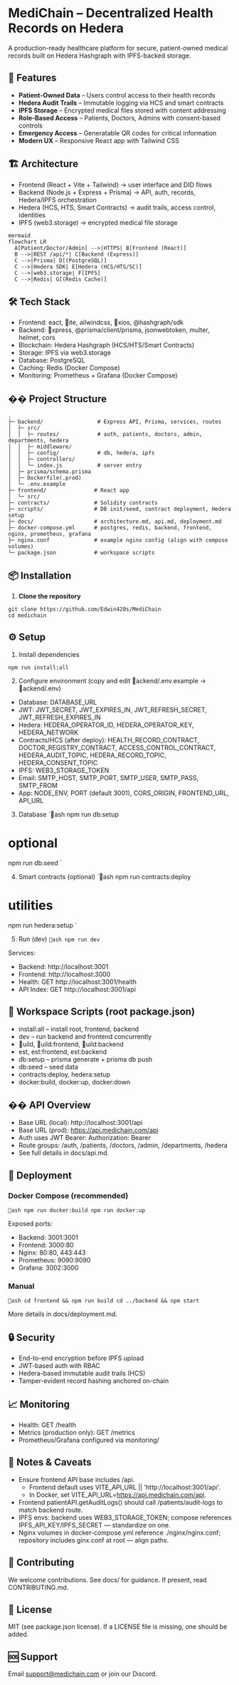 # MediChain – Decentralized Health Records on Hedera

A production-ready healthcare platform for secure, patient-owned medical records built on Hedera Hashgraph with IPFS-backed storage.

## 🚀 Features

- **Patient-Owned Data** – Users control access to their health records
- **Hedera Audit Trails** – Immutable logging via HCS and smart contracts
- **IPFS Storage** – Encrypted medical files stored with content addressing
- **Role-Based Access** – Patients, Doctors, Admins with consent-based controls
- **Emergency Access** – Generatable QR codes for critical information
- **Modern UX** – Responsive React app with Tailwind CSS

## 🏗 Architecture

- Frontend (React + Vite + Tailwind) → user interface and DID flows
- Backend (Node.js + Express + Prisma) → API, auth, records, Hedera/IPFS orchestration
- Hedera (HCS, HTS, Smart Contracts) → audit trails, access control, identities
- IPFS (web3.storage) → encrypted medical file storage

```
mermaid
flowchart LR
  A[Patient/Doctor/Admin] -->|HTTPS| B[Frontend (React)]
  B -->|REST /api/*| C[Backend (Express)]
  C -->|Prisma| D[(PostgreSQL)]
  C -->|Hedera SDK| E[Hedera (HCS/HTS/SC)]
  C -->|web3.storage| F[IPFS]
  C -->|Redis| G[(Redis Cache)]
```

## 🛠 Tech Stack

- Frontend: 
eact, ite, 	ailwindcss, xios, @hashgraph/sdk
- Backend: xpress, @prisma/client/prisma, jsonwebtoken, multer, helmet, cors
- Blockchain: Hedera Hashgraph (HCS/HTS/Smart Contracts)
- Storage: IPFS via web3.storage
- Database: PostgreSQL
- Caching: Redis (Docker Compose)
- Monitoring: Prometheus + Grafana (Docker Compose)

## �� Project Structure

```
.
├─ backend/                 # Express API, Prisma, services, routes
│  ├─ src/
│  │  ├─ routes/            # auth, patients, doctors, admin, departments, hedera
│  │  ├─ middleware/
│  │  ├─ config/            # db, hedera, ipfs
│  │  ├─ controllers/
│  │  └─ index.js           # server entry
│  ├─ prisma/schema.prisma
│  ├─ Dockerfile(.prod)
│  └─ .env.example
├─ frontend/               # React app
│  └─ src/
├─ contracts/              # Solidity contracts
├─ scripts/                # DB init/seed, contract deployment, Hedera setup
├─ docs/                   # architecture.md, api.md, deployment.md
├─ docker-compose.yml      # postgres, redis, backend, frontend, nginx, prometheus, grafana
├─ nginx.conf              # example nginx config (align with compose volumes)
└─ package.json            # workspace scripts
```

## 📦 Installation

1. **Clone the repository**
```
git clone https://github.com/Edwin420s/MediChain
cd medichain
```

## ⚙️ Setup

1) Install dependencies
```
npm run install:all
```

2) Configure environment (copy and edit ackend/.env.example → ackend/.env)
- Database: DATABASE_URL
- JWT: JWT_SECRET, JWT_EXPIRES_IN, JWT_REFRESH_SECRET, JWT_REFRESH_EXPIRES_IN
- Hedera: HEDERA_OPERATOR_ID, HEDERA_OPERATOR_KEY, HEDERA_NETWORK
- Contracts/HCS (after deploy): HEALTH_RECORD_CONTRACT, DOCTOR_REGISTRY_CONTRACT, ACCESS_CONTROL_CONTRACT, HEDERA_AUDIT_TOPIC, HEDERA_RECORD_TOPIC, HEDERA_CONSENT_TOPIC
- IPFS: WEB3_STORAGE_TOKEN
- Email: SMTP_HOST, SMTP_PORT, SMTP_USER, SMTP_PASS, SMTP_FROM
- App: NODE_ENV, PORT (default 3001), CORS_ORIGIN, FRONTEND_URL, API_URL

3) Database
`ash
npm run db:setup
# optional
npm run db:seed
`

4) Smart contracts (optional)
`ash
npm run contracts:deploy
# utilities
npm run hedera:setup
`

5) Run (dev)
`ash
npm run dev
`

Services:
- Backend: http://localhost:3001
- Frontend: http://localhost:3000
- Health: GET http://localhost:3001/health
- API Index: GET http://localhost:3001/api

## 🧰 Workspace Scripts (root package.json)

- install:all – install root, frontend, backend
- dev – run backend and frontend concurrently
- uild, uild:frontend, uild:backend
- 	est, 	est:frontend, 	est:backend
- db:setup – prisma generate + prisma db push
- db:seed – seed data
- contracts:deploy, hedera:setup
- docker:build, docker:up, docker:down

## �� API Overview

- Base URL (local): http://localhost:3001/api
- Base URL (prod): https://api.medichain.com/api
- Auth uses JWT Bearer: Authorization: Bearer <token>
- Route groups: /auth, /patients, /doctors, /admin, /departments, /hedera
- See full details in docs/api.md.

## 🚀 Deployment

### Docker Compose (recommended)
`ash
npm run docker:build
npm run docker:up
`

Exposed ports:
- Backend: 3001:3001
- Frontend: 3000:80
- Nginx: 80:80, 443:443
- Prometheus: 9090:9090
- Grafana: 3002:3000

### Manual
`ash
cd frontend && npm run build
cd ../backend && npm start
`

More details in docs/deployment.md.

## 🔒 Security

- End-to-end encryption before IPFS upload
- JWT-based auth with RBAC
- Hedera-based immutable audit trails (HCS)
- Tamper-evident record hashing anchored on-chain

## 📈 Monitoring

- Health: GET /health
- Metrics (production only): GET /metrics
- Prometheus/Grafana configured via monitoring/

## 📝 Notes & Caveats

- Ensure frontend API base includes /api.
  - Frontend default uses VITE_API_URL || 'http://localhost:3001/api'.
  - In Docker, set VITE_API_URL=https://api.medichain.com/api.
- Frontend patientAPI.getAuditLogs() should call /patients/audit-logs to match backend route.
- IPFS envs: backend uses WEB3_STORAGE_TOKEN; compose references IPFS_API_KEY/IPFS_SECRET — standardize on one.
- Nginx volumes in docker-compose.yml reference ./nginx/nginx.conf; repository includes 
ginx.conf at root — align paths.

## 🤝 Contributing

We welcome contributions. See docs/ for guidance. If present, read CONTRIBUTING.md.

## 📄 License

MIT (see package.json license). If a LICENSE file is missing, one should be added.

## 🆘 Support

Email support@medichain.com or join our Discord.

